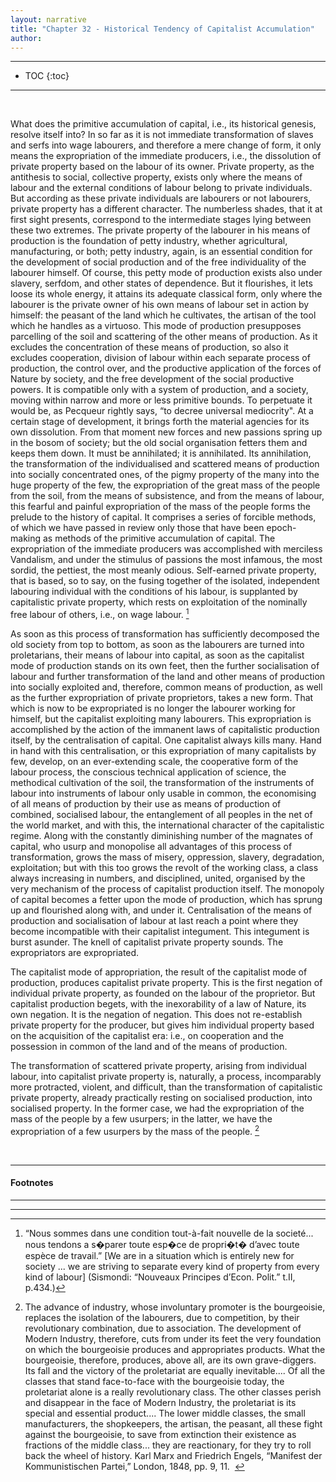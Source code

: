 ```yaml
---
layout: narrative
title: "Chapter 32 - Historical Tendency of Capitalist Accumulation"
author:
---
```

* * *
- TOC
{:toc}

* * *


&#160;

What does the primitive accumulation of capital, i.e.,
its historical genesis, resolve itself into? In so far as it is not immediate
transformation of slaves and serfs into wage labourers, and therefore a
mere change of form, it only means the expropriation of the immediate producers,
i.e., the dissolution of private property based on the labour of
its owner. Private property, as the antithesis to social, collective property,
exists only where the means of labour and the external conditions of labour
belong to private individuals. But according as these private individuals
are labourers or not labourers, private property has a different character.
The numberless shades, that it at first sight presents, correspond to the
intermediate stages lying between these two extremes. The private property
of the labourer in his means of production is the foundation of petty industry,
whether agricultural, manufacturing, or both; petty industry, again, is
an essential condition for the development of social production and of
the free individuality of the labourer himself. Of course, this petty mode
of production exists also under slavery, serfdom, and other states of dependence.
But it flourishes, it lets loose its whole energy, it attains its adequate
classical form, only where the labourer is the private owner of his own
means of labour set in action by himself: the peasant of the land which
he cultivates, the artisan of the tool which he handles as a virtuoso.
This mode of production presupposes parcelling of the soil and scattering
of the other means of production. As it excludes the concentration of these
means of production, so also it excludes cooperation, division of labour
within each separate process of production, the control over, and the productive
application of the forces of Nature by society, and the free development
of the social productive powers. It is compatible only with a system of
production, and a society, moving within narrow and more or less primitive
bounds. To perpetuate it would be, as Pecqueur rightly says, &#8220;to decree
universal mediocrity". At a certain stage of development, it brings forth
the material agencies for its own dissolution. From that moment new forces
and new passions spring up in the bosom of society; but the old social
organisation fetters them and keeps them down. It must be annihilated;
it is annihilated. Its annihilation, the transformation of the individualised
and scattered means of production into socially concentrated ones, of the
pigmy property of the many into the huge property of the few, the expropriation
of the great mass of the people from the soil, from the means of subsistence,
and from the means of labour, this fearful and painful expropriation of
the mass of the people forms the prelude to the history of capital. It
comprises a series of forcible methods, of which we have passed in review
only those that have been epoch-making as methods of the primitive accumulation
of capital. The expropriation of the immediate producers was accomplished
with merciless Vandalism, and under the stimulus of passions the most infamous,
the most sordid, the pettiest, the most meanly odious. Self-earned private
property, that is based, so to say, on the fusing together of the isolated,
independent labouring individual with the conditions of his labour, is supplanted
by capitalistic private property, which rests on exploitation of the nominally
free labour of others, i.e., on wage labour. [^1]

As soon as this process of transformation has sufficiently decomposed
the old society from top to bottom, as soon as the labourers are turned
into proletarians, their means of labour into capital, as soon as the capitalist
mode of production stands on its own feet, then the further socialisation
of labour and further transformation of the land and other means of production
into socially exploited and, therefore, common means of production, as
well as the further expropriation of private proprietors, takes a new form.
That which is now to be expropriated is no longer the labourer working for
himself, but the capitalist exploiting many labourers. This expropriation
is accomplished by the action of the immanent laws of capitalistic production
itself, by the centralisation of capital. One capitalist always kills many.
Hand in hand with this centralisation, or this expropriation of many capitalists
by few, develop, on an ever-extending scale, the cooperative form of the
labour process, the conscious technical application of science, the methodical
cultivation of the soil, the transformation of the instruments of labour
into instruments of labour only usable in common, the economising of all
means of production by their use as means of production of combined, socialised
labour, the entanglement of all peoples in the net of the world market,
and with this, the international character of the capitalistic regime.
Along with the constantly diminishing number of the magnates of capital,
who usurp and monopolise all advantages of this process of transformation,
grows the mass of misery, oppression, slavery, degradation, exploitation;
but with this too grows the revolt of the working class, a class always
increasing in numbers, and disciplined, united, organised by the very mechanism
of the process of capitalist production itself. The monopoly of capital
becomes a fetter upon the mode of production, which has sprung up and flourished
along with, and under it. Centralisation of the means of production and
socialisation of labour at last reach a point where they become incompatible
with their capitalist integument. This integument is burst asunder. The
knell of capitalist private property sounds. The expropriators are expropriated.


The capitalist mode of appropriation, the result of the capitalist
mode of production, produces capitalist private property. This is the first
negation of individual private property, as founded on the labour of the
proprietor. But capitalist production begets, with the inexorability of
a law of Nature, its own negation. It is the negation of negation. This
does not re-establish private property for the producer, but gives him
individual property based on the acquisition of the capitalist era: i.e.,
on cooperation and the possession in common of the land and of the means
of production.


The transformation of scattered private property, arising
from individual labour, into capitalist private property is, naturally,
a process, incomparably more protracted, violent, and difficult, than the
transformation of capitalistic private property, already practically resting
on socialised production, into socialised property. In the former case,
we had the expropriation of the mass of the people by a few usurpers; in
the latter, we have the expropriation of a few usurpers by the mass of
the people. [^2]

&nbsp;




* * *

#### Footnotes

* * *

[^1]: &#8220;Nous sommes dans une condition tout-&agrave;-fait
nouvelle de la societ&eacute;... nous tendons a s�parer toute esp�ce de
propri�t� d&#8217;avec toute esp&egrave;ce de travail.&#8221;  [We are in a situation which is entirely new for society ...  we are striving to separate every kind of property from every kind of labour]  (Sismondi: &#8220;Nouveaux
Principes d&#8217;Econ. Polit.&#8221; t.II, p.434.)

[^2]: The advance of industry, whose involuntary
promoter is the bourgeoisie, replaces the isolation of the labourers, due
to competition, by their revolutionary combination, due to association.
The development of Modern Industry, therefore, cuts from under its feet
the very foundation on which the bourgeoisie produces and appropriates
products. What the bourgeoisie, therefore, produces, above all, are its
own grave-diggers. Its fall and the victory of the proletariat are equally
inevitable.... Of all the classes that stand face-to-face with the bourgeoisie
today, the proletariat alone is a really revolutionary class. The other
classes perish and disappear in the face of Modern Industry, the proletariat
is its special and essential product.... The lower middle classes, the
small manufacturers, the shopkeepers, the artisan, the peasant, all these
fight against the bourgeoisie, to save from extinction their existence
as fractions of the middle class... they are reactionary, for they try
to roll back the wheel of history. Karl Marx and Friedrich Engels, &#8220;Manifest
der Kommunistischen Partei,&#8221; London, 1848, pp. 9, 11.
&nbsp;


* * *
